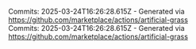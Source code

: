 Commits: 2025-03-24T16:26:28.615Z - Generated via https://github.com/marketplace/actions/artificial-grass
<br>
Commits: 2025-03-24T16:26:28.615Z - Generated via https://github.com/marketplace/actions/artificial-grass
<br>

